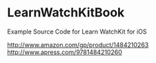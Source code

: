 # LearnWatchKitBook
Example Source Code for Learn WatchKit for iOS

http://www.amazon.com/gp/product/1484210263
http://www.apress.com/9781484210260
